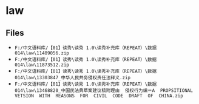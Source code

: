 # law

## Files

- `F:/中文语料库/【01】读秀\读秀 1.0\读秀补充库（REPEAT）\数据014\law\11409056.zip`
- `F:/中文语料库/【01】读秀\读秀 1.0\读秀补充库（REPEAT）\数据014\law\11873512.zip`
- `F:/中文语料库/【01】读秀\读秀 1.0\读秀补充库（REPEAT）\数据014\law\13303847_中华人民共务侵权责任法释义.zip`
- `F:/中文语料库/【01】读秀\读秀 1.0\读秀补充库（REPEAT）\数据014\law\13468820_中国民法典草案建议稿附理由  侵权行为编＝A  PROPSITIONAL  VETSION  WITH  REASONS  FOR  CIVIL  CODE  DRAFT  OF  CHINA.zip`
